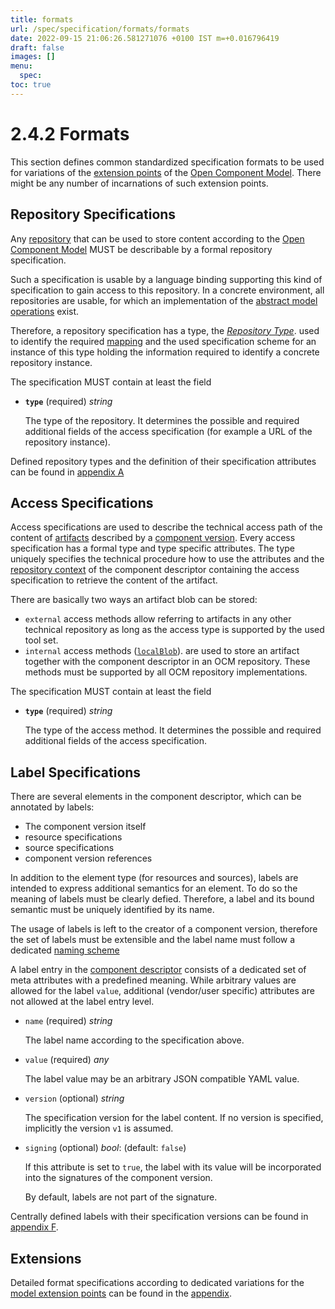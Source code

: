 ```yaml
---
title: formats
url: /spec/specification/formats/formats
date: 2022-09-15 21:06:26.581271076 +0100 IST m=+0.016796419
draft: false
images: []
menu:
  spec:
toc: true
---
```

# 2.4.2 Formats

This section defines common standardized specification formats
to be used for variations of the [extension points](../extensionpoints/README.md)
of the [Open Component Model](../../../README.md). There might be any number
of incarnations of such extension points.

## Repository Specifications

Any [repository](../elements/README.md#repositories) that can be used to store
content according to the [Open Component Model](../../../README.md) MUST be
describable by a formal repository specification.

Such a specification is usable by a language binding supporting
this kind of specification to gain access to this repository.
In a concrete environment, all repositories are usable, for which an
implementation of the [abstract model operations](../operations/README.md#repository-operations)
exist.

Therefore, a repository specification has a type, the [*Repository Type*](types.md#repository-types).
used to identify the required [mapping](../mapping/README.md) and the
used specification scheme for an instance of this type holding
the information required to identify a concrete repository instance.

The specification MUST contain at least the field

- **`type`** (required) *string*

  The type of the repository. It determines the possible and required
  additional fields of the access specification (for example a URL of the
  repository instance).

Defined repository types and the definition of their specification attributes
can be found in [appendix A](../../appendix/A/README.md)


## Access Specifications

Access specifications are used to describe the technical access path
of the content of [artifacts](../elements/README.md#artifacts) described by a
[component version](../elements/README.md#component-versions).
Every access specification has a formal type and type specific attributes.
The type uniquely specifies the technical procedure how to use the
attributes and the [repository context](../elements/README.md#repository-contexts) of
the component descriptor containing the access specification
to retrieve the content of the artifact.

There are basically two ways an artifact blob can be stored:
- `external` access methods allow referring to artifacts in any other
  technical repository as long as the access type is supported by the
  used tool set.
- `internal` access methods ([`localBlob`](../../appendix/B/localBlob.md)).
  are used to store an artifact together with the component descriptor in an
  OCM repository. These methods must be supported by all OCM repository
  implementations.

The specification MUST contain at least the field

- **`type`** (required) *string*

  The type of the access method. It determines the possible and required
  additional fields of the access specification.


## Label Specifications

There are several elements in the component descriptor, which
can be annotated by labels:

- The component version itself
- resource specifications
- source specifications
- component version references

In addition to the element type (for resources and sources), labels
are intended to express additional semantics for an element.
To do so the meaning of labels must be clearly defied. Therefore,
a label and its bound semantic must be uniquely identified by its name.

The usage of labels is left to the creator of a component version, therefore
the set of labels must be extensible and the label name must follow
a dedicated [naming scheme](types.md#label-names)

A label entry in the [component descriptor](../elements/README.md#component-descriptor)
consists of a dedicated set of
meta attributes with a predefined meaning. While arbitrary values are allowed for the
label `value`, additional (vendor/user specific) attributes are not
allowed at the label entry level.

- `name` (required) *string*

  The label name according to the specification above.

- `value` (required) *any*

  The label value may be an arbitrary JSON compatible YAML value.

- `version` (optional) *string*

  The specification version for the label content. If no version is
  specified, implicitly the version `v1` is assumed.

- `signing` (optional) *bool*:  (default: `false`)

  If this attribute is set to `true`, the label with its value will be incorporated
  into the signatures of the component version.

  By default, labels are not part of the signature.

Centrally defined labels with their specification versions
can be found in [appendix F](../../appendix/F/README.md).

## Extensions

Detailed format specifications according to dedicated variations for
the [model extension points](../extensionpoints/README.md)
can be found in the [appendix](../../appendix/README.md).